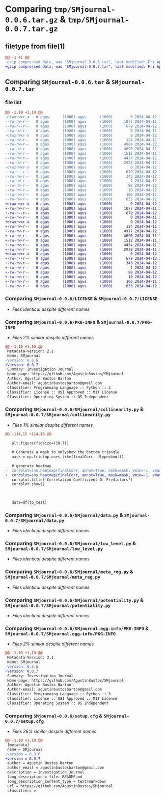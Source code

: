 # Comparing `tmp/SMjournal-0.0.6.tar.gz` & `tmp/SMjournal-0.0.7.tar.gz`

## filetype from file(1)

```diff
@@ -1 +1 @@
-gzip compressed data, was "SMjournal-0.0.6.tar", last modified: Fri Apr 12 15:20:54 2024, max compression
+gzip compressed data, was "SMjournal-0.0.7.tar", last modified: Fri Apr 12 15:27:24 2024, max compression
```

## Comparing `SMjournal-0.0.6.tar` & `SMjournal-0.0.7.tar`

### file list

```diff
@@ -1,19 +1,19 @@
-drwxrwxr-x   0 agus      (1000) agus      (1000)        0 2024-04-12 15:20:54.074936 SMjournal-0.0.6/
--rw-rw-r--   0 agus      (1000) agus      (1000)     1077 2024-04-11 13:57:24.000000 SMjournal-0.0.6/LICENSE
--rw-r--r--   0 agus      (1000) agus      (1000)      679 2024-04-12 15:20:54.074936 SMjournal-0.0.6/PKG-INFO
--rw-rw-r--   0 agus      (1000) agus      (1000)        0 2024-04-11 13:57:24.000000 SMjournal-0.0.6/README.md
-drwxrwxr-x   0 agus      (1000) agus      (1000)        0 2024-04-12 15:20:54.066936 SMjournal-0.0.6/SMjournal/
--rw-rw-r--   0 agus      (1000) agus      (1000)      124 2024-04-11 13:57:24.000000 SMjournal-0.0.6/SMjournal/__init__.py
--rw-rw-r--   0 agus      (1000) agus      (1000)     4904 2024-04-12 15:19:53.000000 SMjournal-0.0.6/SMjournal/collinearity.py
--rw-rw-r--   0 agus      (1000) agus      (1000)     4690 2024-04-11 13:57:24.000000 SMjournal-0.0.6/SMjournal/data.py
--rw-rw-r--   0 agus      (1000) agus      (1000)     1512 2024-04-11 13:57:24.000000 SMjournal-0.0.6/SMjournal/low_level.py
--rw-rw-r--   0 agus      (1000) agus      (1000)     4434 2024-04-11 13:57:24.000000 SMjournal-0.0.6/SMjournal/meta_reg.py
--rw-rw-r--   0 agus      (1000) agus      (1000)     2928 2024-04-11 13:57:24.000000 SMjournal-0.0.6/SMjournal/potentiality.py
-drwxrwxr-x   0 agus      (1000) agus      (1000)        0 2024-04-12 15:20:54.070936 SMjournal-0.0.6/SMjournal.egg-info/
--rw-r--r--   0 agus      (1000) agus      (1000)      679 2024-04-12 15:20:54.000000 SMjournal-0.0.6/SMjournal.egg-info/PKG-INFO
--rw-rw-r--   0 agus      (1000) agus      (1000)      343 2024-04-12 15:20:54.000000 SMjournal-0.0.6/SMjournal.egg-info/SOURCES.txt
--rw-rw-r--   0 agus      (1000) agus      (1000)        1 2024-04-12 15:20:54.000000 SMjournal-0.0.6/SMjournal.egg-info/dependency_links.txt
--rw-rw-r--   0 agus      (1000) agus      (1000)       88 2024-04-12 15:20:54.000000 SMjournal-0.0.6/SMjournal.egg-info/requires.txt
--rw-rw-r--   0 agus      (1000) agus      (1000)       10 2024-04-12 15:20:54.000000 SMjournal-0.0.6/SMjournal.egg-info/top_level.txt
--rw-rw-r--   0 agus      (1000) agus      (1000)      106 2024-04-11 13:57:24.000000 SMjournal-0.0.6/pyproject.toml
--rw-rw-r--   0 agus      (1000) agus      (1000)      633 2024-04-12 15:20:54.074936 SMjournal-0.0.6/setup.cfg
+drwxrwxr-x   0 agus      (1000) agus      (1000)        0 2024-04-12 15:27:24.694321 SMjournal-0.0.7/
+-rw-rw-r--   0 agus      (1000) agus      (1000)     1077 2024-04-11 13:57:24.000000 SMjournal-0.0.7/LICENSE
+-rw-r--r--   0 agus      (1000) agus      (1000)      679 2024-04-12 15:27:24.694321 SMjournal-0.0.7/PKG-INFO
+-rw-rw-r--   0 agus      (1000) agus      (1000)        0 2024-04-11 13:57:24.000000 SMjournal-0.0.7/README.md
+drwxrwxr-x   0 agus      (1000) agus      (1000)        0 2024-04-12 15:27:24.690322 SMjournal-0.0.7/SMjournal/
+-rw-rw-r--   0 agus      (1000) agus      (1000)      124 2024-04-11 13:57:24.000000 SMjournal-0.0.7/SMjournal/__init__.py
+-rw-rw-r--   0 agus      (1000) agus      (1000)     4917 2024-04-12 15:26:19.000000 SMjournal-0.0.7/SMjournal/collinearity.py
+-rw-rw-r--   0 agus      (1000) agus      (1000)     4690 2024-04-11 13:57:24.000000 SMjournal-0.0.7/SMjournal/data.py
+-rw-rw-r--   0 agus      (1000) agus      (1000)     1512 2024-04-11 13:57:24.000000 SMjournal-0.0.7/SMjournal/low_level.py
+-rw-rw-r--   0 agus      (1000) agus      (1000)     4434 2024-04-11 13:57:24.000000 SMjournal-0.0.7/SMjournal/meta_reg.py
+-rw-rw-r--   0 agus      (1000) agus      (1000)     2928 2024-04-11 13:57:24.000000 SMjournal-0.0.7/SMjournal/potentiality.py
+drwxrwxr-x   0 agus      (1000) agus      (1000)        0 2024-04-12 15:27:24.694321 SMjournal-0.0.7/SMjournal.egg-info/
+-rw-r--r--   0 agus      (1000) agus      (1000)      679 2024-04-12 15:27:24.000000 SMjournal-0.0.7/SMjournal.egg-info/PKG-INFO
+-rw-rw-r--   0 agus      (1000) agus      (1000)      343 2024-04-12 15:27:24.000000 SMjournal-0.0.7/SMjournal.egg-info/SOURCES.txt
+-rw-rw-r--   0 agus      (1000) agus      (1000)        1 2024-04-12 15:27:24.000000 SMjournal-0.0.7/SMjournal.egg-info/dependency_links.txt
+-rw-rw-r--   0 agus      (1000) agus      (1000)       88 2024-04-12 15:27:24.000000 SMjournal-0.0.7/SMjournal.egg-info/requires.txt
+-rw-rw-r--   0 agus      (1000) agus      (1000)       10 2024-04-12 15:27:24.000000 SMjournal-0.0.7/SMjournal.egg-info/top_level.txt
+-rw-rw-r--   0 agus      (1000) agus      (1000)      106 2024-04-11 13:57:24.000000 SMjournal-0.0.7/pyproject.toml
+-rw-rw-r--   0 agus      (1000) agus      (1000)      633 2024-04-12 15:27:24.694321 SMjournal-0.0.7/setup.cfg
```

### Comparing `SMjournal-0.0.6/LICENSE` & `SMjournal-0.0.7/LICENSE`

 * *Files identical despite different names*

### Comparing `SMjournal-0.0.6/PKG-INFO` & `SMjournal-0.0.7/PKG-INFO`

 * *Files 2% similar despite different names*

```diff
@@ -1,10 +1,10 @@
 Metadata-Version: 2.1
 Name: SMjournal
-Version: 0.0.6
+Version: 0.0.7
 Summary: Investigation Journal
 Home-page: https://github.com/AgustinBustos/SMjournal
 Author: Agustin Bustos Barton
 Author-email: agustinbustosbarton@gmail.com
 Classifier: Programming Language :: Python :: 3
 Classifier: License :: OSI Approved :: MIT License
 Classifier: Operating System :: OS Independent
```

### Comparing `SMjournal-0.0.6/SMjournal/collinearity.py` & `SMjournal-0.0.7/SMjournal/collinearity.py`

 * *Files 1% similar despite different names*

```diff
@@ -114,15 +114,15 @@
 
   plt.figure(figsize=(10,7))
 
   # Generate a mask to onlyshow the bottom triangle
   mask = np.triu(np.ones_like(finalCorr, dtype=bool))
 
   # generate heatmap
-  corrplot=sns.heatmap(finalCorr, annot=True, mask=mask, vmin=-1, vmax=1,cmap="rocket_r")
+  corrplot=sns.heatmap(finalCorr, annot=True, mask=mask, vmin=-1, vmax=1,cmap="rocket_r").get_figure()
   corrplot.title('Correlation Coefficient Of Predictors')
   corrplot.show()
 
 
   
   data=df[to_test]
```

### Comparing `SMjournal-0.0.6/SMjournal/data.py` & `SMjournal-0.0.7/SMjournal/data.py`

 * *Files identical despite different names*

### Comparing `SMjournal-0.0.6/SMjournal/low_level.py` & `SMjournal-0.0.7/SMjournal/low_level.py`

 * *Files identical despite different names*

### Comparing `SMjournal-0.0.6/SMjournal/meta_reg.py` & `SMjournal-0.0.7/SMjournal/meta_reg.py`

 * *Files identical despite different names*

### Comparing `SMjournal-0.0.6/SMjournal/potentiality.py` & `SMjournal-0.0.7/SMjournal/potentiality.py`

 * *Files identical despite different names*

### Comparing `SMjournal-0.0.6/SMjournal.egg-info/PKG-INFO` & `SMjournal-0.0.7/SMjournal.egg-info/PKG-INFO`

 * *Files 2% similar despite different names*

```diff
@@ -1,10 +1,10 @@
 Metadata-Version: 2.1
 Name: SMjournal
-Version: 0.0.6
+Version: 0.0.7
 Summary: Investigation Journal
 Home-page: https://github.com/AgustinBustos/SMjournal
 Author: Agustin Bustos Barton
 Author-email: agustinbustosbarton@gmail.com
 Classifier: Programming Language :: Python :: 3
 Classifier: License :: OSI Approved :: MIT License
 Classifier: Operating System :: OS Independent
```

### Comparing `SMjournal-0.0.6/setup.cfg` & `SMjournal-0.0.7/setup.cfg`

 * *Files 26% similar despite different names*

```diff
@@ -1,10 +1,10 @@
 [metadata]
 name = SMjournal
-version = 0.0.6
+version = 0.0.7
 author = Agustin Bustos Barton
 author_email = agustinbustosbarton@gmail.com
 description = Investigation Journal
 long_description = file: README.md
 long_description_content_type = text/markdown
 url = https://github.com/AgustinBustos/SMjournal
 classifiers =
```

